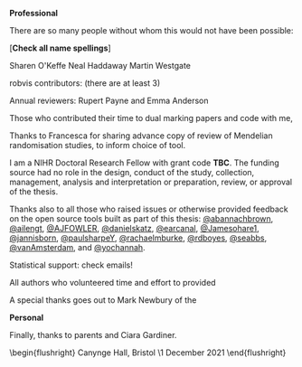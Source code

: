 <!-- do not edit by hand - make changes to _acknowledgements.Rmd instead -->

__Professional__

<!-- TODO CHECK ALL NAME SPELLINGS -->

There are so many people without whom this would not have been possible:

[**Check all name spellings**]

Sharen O'Keffe
Neal Haddaway
Martin Westgate

robvis contributors: (there are at least 3)

Annual reviewers: Rupert Payne and Emma Anderson

Those who contributed their time to dual marking papers and code with me,

Thanks to Francesca for sharing advance copy of review of Mendelian randomisation studies, to inform choice of tool.

I am a NIHR Doctoral Research Fellow with grant code **TBC**. The funding source had no role in the design, conduct of the study, collection, management, analysis and interpretation or preparation, review, or approval of the thesis.

Thanks also to all those who raised issues or otherwise provided feedback on the open source tools built as part of this thesis:
[&#x0040;abannachbrown](https://github.com/abannachbrown), [&#x0040;ailengt](https://github.com/ailengt), [&#x0040;AJFOWLER](https://github.com/AJFOWLER), [&#x0040;danielskatz](https://github.com/danielskatz), [&#x0040;earcanal](https://github.com/earcanal), [&#x0040;Jamesohare1](https://github.com/Jamesohare1), [&#x0040;jannisborn](https://github.com/jannisborn), [&#x0040;paulsharpeY](https://github.com/paulsharpeY), [&#x0040;rachaelmburke](https://github.com/rachaelmburke), [&#x0040;rdboyes](https://github.com/rdboyes), [&#x0040;seabbs](https://github.com/seabbs), [&#x0040;vanAmsterdam](https://github.com/vanAmsterdam), and [&#x0040;yochannah](https://github.com/yochannah).

Statistical support: check emails!

All authors who volunteered time and effort to provided

A special thanks goes out to Mark Newbury of the 

__Personal__

Finally, thanks to parents and Ciara Gardiner.



\begin{flushright}
Canynge Hall, Bristol \\1 December 2021
\end{flushright}

